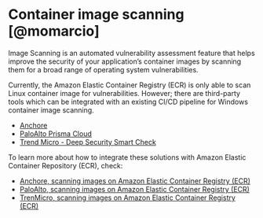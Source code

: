 # Container image scanning [@momarcio]

Image Scanning is an automated vulnerability assessment feature that helps improve the security of your application’s container images by scanning them for a broad range of operating system vulnerabilities.

Currently, the Amazon Elastic Container Registry (ECR) is only able to scan Linux container image for vulnerabilities. However; there are third-party tools which can be integrated with an existing CI/CD pipeline for Windows container image scanning.

* [Anchore](https://anchore.com/blog/scanning-windows-container-images/)
* [PaloAlto Prisma Cloud ](https://docs.paloaltonetworks.com/prisma/prisma-cloud/prisma-cloud-admin-compute/vulnerability_management/windows_image_scanning.html)
* [Trend Micro - Deep Security Smart Check](https://www.trendmicro.com/en_us/business/products/hybrid-cloud/smart-check-image-scanning.html)

To learn more about how to integrate these solutions with Amazon Elastic Container Repository (ECR), check:

* [Anchore, scanning images on Amazon Elastic Container Registry (ECR)](https://anchore.com/blog/scanning-images-on-amazon-elastic-container-registry/)
* [PaloAlto, scanning images on Amazon Elastic Container Registry (ECR)](https://docs.paloaltonetworks.com/prisma/prisma-cloud/prisma-cloud-admin-compute/vulnerability_management/registry_scanning0/scan_ecr.html)
* [TrenMicro, scanning images on Amazon Elastic Container Registry (ECR)](https://deep-security.github.io/smartcheck-docs/admin_docs/admin.html)
